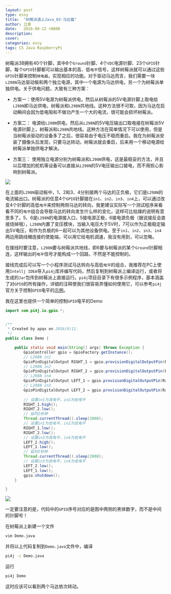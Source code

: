 ```yaml
---
layout: post
type: essy
title:  "树莓派遇上Java_03-马达篇"
author: 立泉
date:   2016-09-12 +0800
description: 
cover: 
categories: essy
tags: CS Java RaspberryPi
---
```


树莓派3B拥有40个针脚，其中8个`Ground`针脚、4个`VDC`电源针脚、23个`GPIO`针脚，每个`GPIO`针脚都可以输出基本的高、低`电平`信号，这样树莓派就可以通过这些`GPIO`针脚来控制`继电器`，实现相应的功能。对于驱动马达而言，我们需要一块`L298N`马达驱动板和两个独立电源，其中一个电源为马达供电，另一个为树莓派单独供电。关于供电问题，大致有三种方案：

* 方案一：使用5V电源为树莓派供电，然后从树莓派的5V电源针脚上取电给`L298N`即马达供电，树莓派和`L298N`共地线。这种方法很不可取，因为马达在启动瞬间会因为低电阻和不做功产生一个大的电流，很可能会损坏树莓派。

* 方案二：
电源给`L298N`供电，然后从`L298N`的5V电压输出口取电接在树莓派5V电源针脚上，树莓派和`L298N`共地线。这种方法在简单情况下可以使用，但是当树莓派驱动的设备多了之后，很容易由于电压不稳而重启。我在为树莓派安装了摄像头后发现，只要马达转动，树莓派就会重启，后来用一个移动电源给树莓派单独供电才解决。

* 方案三：
使用独立电源分别为树莓派和`L298N`供电，这是最稳妥的方法，并且以后增加的舵机等设备可以直接从`L298N`的5V电压输出口接电，而不用担心影响到树莓派。

![](https://apqx.oss-cn-hangzhou.aliyuncs.com/blog/pic/l298n.jpg)

在上面的`L298N`驱动板中，1、2和3、4分别接两个马达的正负极，它们是`L298N`的电流输出口。树莓派的任意4个`GPIO`针脚接在`in1`、`in2`、`in3`、`in4`上，可以通过改变4个针脚的高低`电平`来控制两侧马达的转向，我更建议实际写一个测试程序来看看不同的`电平`组合会导致马达的转向发生什么样的变化，这样可比枯燥的说明有意思多了。5、6是`L298N`的电源接入口，5接电源正极，6接电源负极（据说接反会直接烧掉哦），`L298N`内置了变压模块，当输入电压大于5V时，7可以作为正极稳定输出5V电压，和作为负极的6一起可以为其他设备供电。至于`in1`、`in2`、`in3`、`in4`两边用跳线帽连接的使能端，可以用它给电机调速，我没有用到，可以忽略。

在接线时要注意，`L298N`要与树莓派共地线，即6要与树莓派的某个`Ground`针脚相连，这样输出的`电平`信号才能构成一个回路，不然是不能控制的。

接线完成后可以写一个小程序测试马达转向与高低`电平`的组合，我推荐在PC上使用`Intellj IDEA`导入`pi4j`库并编写代码，然后复制到树莓派上编译运行，或者将生成的`Jar`包传到树莓派上直接运行。`pi4j`项目目录下有很多示例程序，基本涵盖了对`GPIO`的所有操作，详细的注释使我们很容易弄懂如何使用它，可以参考`pi4j`官方关于控制`GPIO`电平的[示例](http://pi4j.com/example/control.html)。

我在这里也提供一个简单的控制`GPIO`电平的Demo

```java
import com.pi4j.io.gpio.*;


/**
 * Created by apqx on 2016/9/11.
 */
public class Demo {

    public static void main(String[] args) throws Exception {
        GpioController gpio = GpioFactory.getInstance();
        // L298N in1
        GpioPinDigitalOutput RIGHT_1 = gpio.provisionDigitalOutputPin(RaspiPin.GPIO_00, "right_1", PinState.LOW);
        // L298N in2
        GpioPinDigitalOutput RIGHT_2 = gpio.provisionDigitalOutputPin(RaspiPin.GPIO_02, "right_2", PinState.LOW);
        // L298N in4
        GpioPinDigitalOutput LEFT_1 = gpio.provisionDigitalOutputPin(RaspiPin.GPIO_04, "left_1", PinState.LOW);
        // L298N in3
        GpioPinDigitalOutput LEFT_2 = gpio.provisionDigitalOutputPin(RaspiPin.GPIO_03, "left_2", PinState.LOW);
        
        // 设置in1为高电平，in2为低电平
        RIGHT_1.high();
        RIGHT_2.low();
        // 延时2秒钟
        Thread.currentThread().sleep(2000);
        // 设置in1为低电平，in2为低电平
        RIGHT_1.low();
        RIGHT_2.low();
        // 设置in3为高电平，in4为低电平
        LEFT_2.high();
        LEFT_1.low();
        // 延时2秒钟
        Thread.currentThread().sleep(2000);
        // 设置in3为低电平，in4为低电平
        LEFT_2.low();
        LEFT_1.low();
        gpio.shutdown();
    }

}
```               
![](https://apqx.oss-cn-hangzhou.aliyuncs.com/blog/pic/j8header-2b.png)

一定要注意的是，代码中的`GPIO`序号对应的是图中两侧的黑体数字，而不是中间的针脚号！

在树莓派上新建一个文件

```sh
vim Demo.java
```

并将以上代码复制到`Demo.java`文件中，编译

```sh
pi4j -c Demo.java
```

运行

```sh
pi4j Demo
```

这时应该可以看到两个马达依次转动。